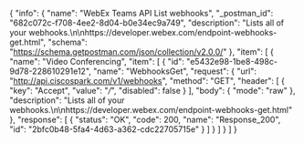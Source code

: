 {
  "info": {
    "name": "WebEx Teams API List webhooks",
    "_postman_id": "682c072c-f708-4ee2-8d04-b0e34ec9a749",
    "description": "Lists all of your webhooks.\n\nhttps://developer.webex.com/endpoint-webhooks-get.html",
    "schema": "https://schema.getpostman.com/json/collection/v2.0.0/"
  },
  "item": [
    {
      "name": "Video Conferencing",
      "item": [
        {
          "id": "e5432e98-1be8-498c-9d78-228610291e12",
          "name": "WebhooksGet",
          "request": {
            "url": "http://api.ciscospark.com/v1/webhooks",
            "method": "GET",
            "header": [
              {
                "key": "Accept",
                "value": "*/*",
                "disabled": false
              }
            ],
            "body": {
              "mode": "raw"
            },
            "description": "Lists all of your webhooks.\n\nhttps://developer.webex.com/endpoint-webhooks-get.html"
          },
          "response": [
            {
              "status": "OK",
              "code": 200,
              "name": "Response_200",
              "id": "2bfc0b48-5fa4-4d63-a362-cdc22705715e"
            }
          ]
        }
      ]
    }
  ]
}